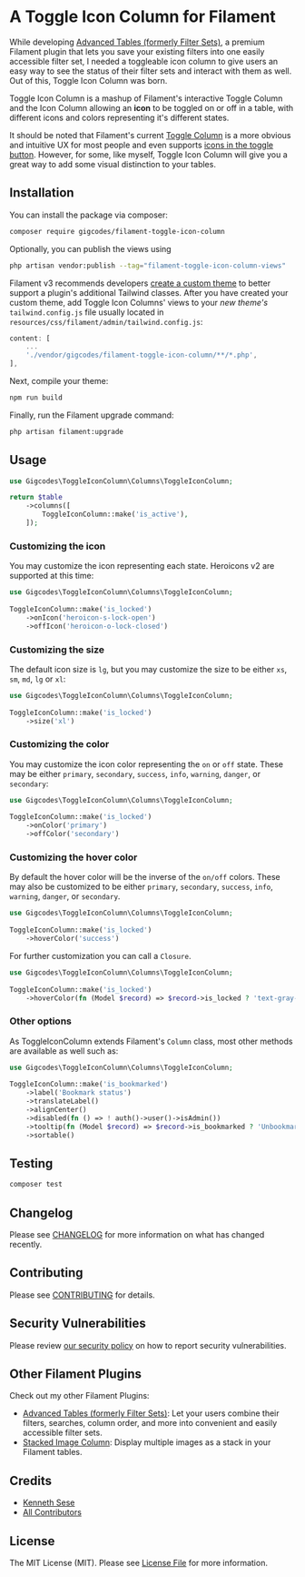 # A Toggle Icon Column for Filament

While developing [Advanced Tables (formerly Filter Sets)](https://filamentphp.com/plugins/kenneth-sese-advanced-tables), a premium Filament plugin that lets you save your existing filters into one easily accessible filter set, I needed a toggleable icon column to give users an easy way to see the status of their filter sets and interact with them as well. Out of this, Toggle Icon Column was born. 

Toggle Icon Column is a mashup of Filament's interactive Toggle Column and the Icon Column allowing an **icon** to be toggled on or off in a table, with different icons and colors representing it's different states. 

It should be noted that Filament's current [Toggle Column](https://filamentphp.com/docs/3.x/tables/columns/toggle) is a more obvious and intuitive UX for most people and even supports [icons in the toggle button](https://filamentphp.com/docs/3.x/forms/fields/toggle#adding-icons-to-the-toggle-button). However, for some, like myself, Toggle Icon Column will give you a great way to add some visual distinction to your tables.

## Installation

You can install the package via composer:

```bash
composer require gigcodes/filament-toggle-icon-column
```

Optionally, you can publish the views using

```bash
php artisan vendor:publish --tag="filament-toggle-icon-column-views"
```

Filament v3 recommends developers [create a custom theme](https://filamentphp.com/docs/3.x/panels/themes#creating-a-custom-theme) to better support a plugin's additional Tailwind classes. After you have created your custom theme, add Toggle Icon Columns' views to your *new theme's* `tailwind.config.js` file usually located in `resources/css/filament/admin/tailwind.config.js`:

```js
content: [
    ...
    './vendor/gigcodes/filament-toggle-icon-column/**/*.php',
],
```

Next, compile your theme:

```bash 
npm run build
```

Finally, run the Filament upgrade command:

```bash
php artisan filament:upgrade
```

## Usage

```php
use Gigcodes\ToggleIconColumn\Columns\ToggleIconColumn;

return $table
    ->columns([
        ToggleIconColumn::make('is_active'),
    ]);
```

### Customizing the icon

You may customize the icon representing each state. Heroicons v2 are supported at this time:

```php
use Gigcodes\ToggleIconColumn\Columns\ToggleIconColumn;
 
ToggleIconColumn::make('is_locked')
    ->onIcon('heroicon-s-lock-open')
    ->offIcon('heroicon-o-lock-closed')
```

### Customizing the size

The default icon size is `lg`, but you may customize the size to be either `xs`, `sm`, `md`, `lg` or `xl`:

```php
use Gigcodes\ToggleIconColumn\Columns\ToggleIconColumn;
 
ToggleIconColumn::make('is_locked')
    ->size('xl')
```

### Customizing the color

You may customize the icon color representing the `on` or `off` state. These may be either `primary`, `secondary`, `success`, `info`, `warning`, `danger`, or `secondary`:

```php
use Gigcodes\ToggleIconColumn\Columns\ToggleIconColumn;
 
ToggleIconColumn::make('is_locked')
    ->onColor('primary')
    ->offColor('secondary')
```

### Customizing the hover color

By default the hover color will be the inverse of the `on/off` colors. These may also be customized to be either `primary`, `secondary`, `success`, `info`, `warning`, `danger`, or `secondary`. 

```php
use Gigcodes\ToggleIconColumn\Columns\ToggleIconColumn;
 
ToggleIconColumn::make('is_locked')
    ->hoverColor('success')
```

For further customization you can call a `Closure`.

```php
use Gigcodes\ToggleIconColumn\Columns\ToggleIconColumn;
 
ToggleIconColumn::make('is_locked')
    ->hoverColor(fn (Model $record) => $record->is_locked ? 'text-gray-300' : 'text-success-500'),
```

### Other options
As ToggleIconColumn extends Filament's `Column` class, most other methods are available as well such as:

```php
use Gigcodes\ToggleIconColumn\Columns\ToggleIconColumn;
 
ToggleIconColumn::make('is_bookmarked')
    ->label('Bookmark status')
    ->translateLabel()
    ->alignCenter()
    ->disabled(fn () => ! auth()->user()->isAdmin())
    ->tooltip(fn (Model $record) => $record->is_bookmarked ? 'Unbookmark' : 'Bookmark')
    ->sortable()
```

## Testing

```bash
composer test
```

## Changelog

Please see [CHANGELOG](CHANGELOG.md) for more information on what has changed recently.

## Contributing

Please see [CONTRIBUTING](.github/CONTRIBUTING.md) for details.

## Security Vulnerabilities

Please review [our security policy](../../security/policy) on how to report security vulnerabilities.

## Other Filament Plugins

Check out my other Filament Plugins:

- [Advanced Tables (formerly Filter Sets)](https://filamentphp.com/plugins/kenneth-sese-filter-sets): Let your users combine their filters, searches, column order, and more into convenient and easily accessible filter sets.
- [Stacked Image Column](https://filamentphp.com/plugins/kenneth-sese-stacked-image-column): Display multiple images as a stack in your Filament tables.

## Credits

- [Kenneth Sese](https://github.com/gigcodes)
- [All Contributors](../../contributors)

## License

The MIT License (MIT). Please see [License File](LICENSE.md) for more information.
